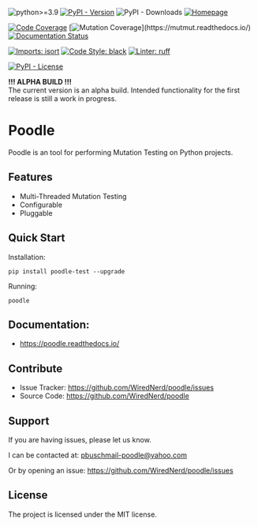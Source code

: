 ![python>=3.9](https://img.shields.io/badge/python->=3.8-orange)
[![PyPI - Version](https://img.shields.io/pypi/v/poodle-test)](https://pypi.org/project/poodle)
![PyPI - Downloads](https://img.shields.io/pypi/dm/poodle-test)
[![Homepage](https://img.shields.io/badge/Homepage-github-white)](https://github.com/WiredNerd/poodle)


[![Code Coverage](https://img.shields.io/badge/dynamic/json?url=https%3A%2F%2Fraw.githubusercontent.com%2FWiredNerd%2Fpoodle%2Fmain%2Fcode-coverage.json&query=%24.totals.percent_covered_display&suffix=%25&label=Code%20Coverage&color=teal)](https://pytest-cov.readthedocs.io)
[![Mutation Coverage](https://img.shields.io/badge/dynamic/xml?url=https%3A%2F%2Fraw.githubusercontent.com%2FWiredNerd%2Fpoodle%2Fmain%2Fmutation-testing-report.xml&query=round((%2F%2Ftestsuites%5B1%5D%2F%40tests%20-%20%2F%2Ftestsuites%5B1%5D%2F%40disabled%20-%20%2F%2Ftestsuites%5B1%5D%2F%40failures%20-%20%2F%2Ftestsuites%5B1%5D%2F%40errors)div(%2F%2Ftestsuites%5B1%5D%2F%40tests%20-%20%2F%2Ftestsuites%5B1%5D%2F%40disabled)*100)&suffix=%25&label=Mutation%20Coverage&color=orange)](https://mutmut.readthedocs.io/)
[![Documentation Status](https://readthedocs.org/projects/poodle/badge/?version=docs)](https://poodle.readthedocs.io/)

[![Imports: isort](https://img.shields.io/badge/%20imports-isort-%231674b1?style=flat&labelColor=ef8336)](https://pycqa.github.io/isort/)
[![Code Style: black](https://img.shields.io/badge/Code_Style-Black-black)](https://black.readthedocs.io)
[![Linter: ruff](https://img.shields.io/badge/Linter-ruff-purple)](https://beta.ruff.rs/docs/)
<!-- [![Snyk Security](https://img.shields.io/badge/Snyk%20Security-monitored-FF66FF)](https://snyk.io/) -->
[![PyPI - License](https://img.shields.io/pypi/l/poodle-test)](https://github.com/WiredNerd/poodle/blob/main/LICENSE)

**!!! ALPHA BUILD !!!**  
The current version is an alpha build.  Intended functionality for the first release is still a work in progress.

# Poodle

Poodle is an tool for performing Mutation Testing on Python projects.

## Features

* Multi-Threaded Mutation Testing
* Configurable
* Pluggable

## Quick Start

Installation:

```
pip install poodle-test --upgrade
```

Running:
```
poodle
```

## Documentation:

- https://poodle.readthedocs.io/

## Contribute

- Issue Tracker: https://github.com/WiredNerd/poodle/issues
- Source Code: https://github.com/WiredNerd/poodle

## Support

If you are having issues, please let us know.

I can be contacted at: pbuschmail-poodle@yahoo.com

Or by opening an issue: https://github.com/WiredNerd/poodle/issues

## License

The project is licensed under the MIT license.